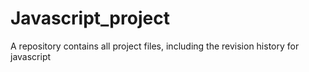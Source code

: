 # Javascript_project
A repository contains all project files, including the revision history for javascript
